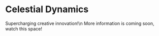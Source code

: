 # Celestial Dynamics
Supercharging creative innovation!\n
More information is coming soon, watch this space!
